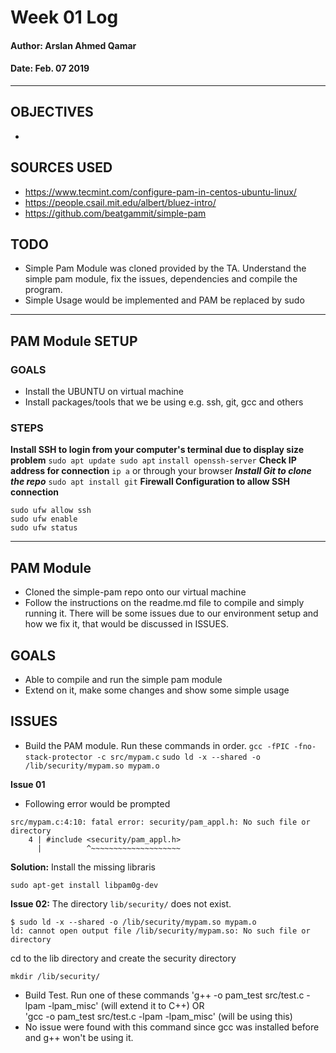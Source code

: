 # Week 01 Log
#### Author: Arslan Ahmed Qamar
#### Date: Feb. 07 2019

---

## OBJECTIVES
* 

## SOURCES USED 
* https://www.tecmint.com/configure-pam-in-centos-ubuntu-linux/
* https://people.csail.mit.edu/albert/bluez-intro/
* https://github.com/beatgammit/simple-pam
## TODO
* Simple Pam Module was cloned provided by the TA. Understand the simple pam module, fix the issues, dependencies and compile the program. 
* Simple Usage would be implemented and PAM be replaced by sudo

---

## PAM Module SETUP 

### GOALS
* Install the UBUNTU on virtual machine
* Install packages/tools that we be using e.g. ssh, git, gcc and others

### STEPS
**Install SSH to login from your computer's terminal due to display size problem** `sudo apt update sudo apt` `install openssh-server`
**Check IP address for connection** `ip a` or through your browser
***Install Git to clone the repo*** `sudo apt install git`
**Firewall Configuration to allow SSH connection**
```
sudo ufw allow ssh
sudo ufw enable
sudo ufw status
```

 
--- 
## PAM Module
* Cloned the simple-pam repo onto our virtual machine
* Follow the instructions on the readme.md file to compile and simply running it. There will be some issues due to our environment setup and how we fix it, that would be discussed in ISSUES.

## GOALS
* Able to compile and run the simple pam module
* Extend on it, make some changes and show some simple usage

## ISSUES 
* Build the PAM module. Run these commands in order. 
`gcc -fPIC -fno-stack-protector -c src/mypam.c`
`sudo ld -x --shared -o /lib/security/mypam.so mypam.o`

**Issue 01**
* Following error would be prompted
```
src/mypam.c:4:10: fatal error: security/pam_appl.h: No such file or directory
    4 | #include <security/pam_appl.h>
      |          ^~~~~~~~~~~~~~~~~~~~~
```
**Solution:**
Install the missing libraris 
```
sudo apt-get install libpam0g-dev
``` 

**Issue 02:**
The directory `lib/security/` does not exist.
```
$ sudo ld -x --shared -o /lib/security/mypam.so mypam.o
ld: cannot open output file /lib/security/mypam.so: No such file or directory
```
cd to the lib directory and create the security directory
```
mkdir /lib/security/
```

* Build Test. Run one of these commands 
'g++ -o pam_test src/test.c -lpam -lpam_misc'  (will extend it to C++) OR  
'gcc -o pam_test src/test.c -lpam -lpam_misc'  (will be using this)
* No issue were found with this command since gcc was installed before and g++ won't be using it. 












